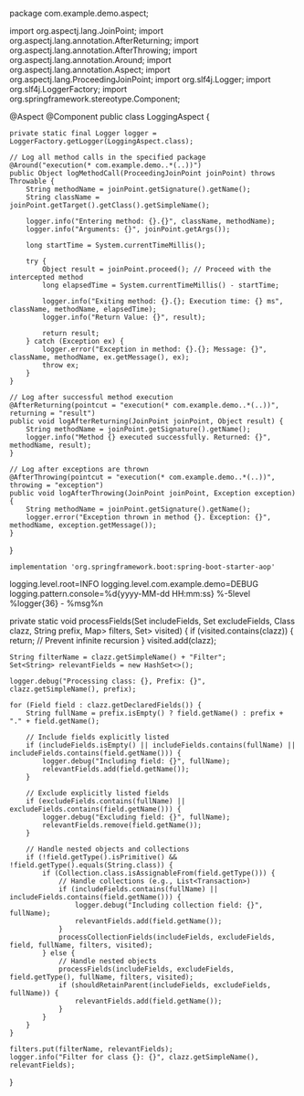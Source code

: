 package com.example.demo.aspect;

import org.aspectj.lang.JoinPoint;
import org.aspectj.lang.annotation.AfterReturning;
import org.aspectj.lang.annotation.AfterThrowing;
import org.aspectj.lang.annotation.Around;
import org.aspectj.lang.annotation.Aspect;
import org.aspectj.lang.ProceedingJoinPoint;
import org.slf4j.Logger;
import org.slf4j.LoggerFactory;
import org.springframework.stereotype.Component;

@Aspect
@Component
public class LoggingAspect {

    private static final Logger logger = LoggerFactory.getLogger(LoggingAspect.class);

    // Log all method calls in the specified package
    @Around("execution(* com.example.demo..*(..))")
    public Object logMethodCall(ProceedingJoinPoint joinPoint) throws Throwable {
        String methodName = joinPoint.getSignature().getName();
        String className = joinPoint.getTarget().getClass().getSimpleName();

        logger.info("Entering method: {}.{}", className, methodName);
        logger.info("Arguments: {}", joinPoint.getArgs());

        long startTime = System.currentTimeMillis();

        try {
            Object result = joinPoint.proceed(); // Proceed with the intercepted method
            long elapsedTime = System.currentTimeMillis() - startTime;

            logger.info("Exiting method: {}.{}; Execution time: {} ms", className, methodName, elapsedTime);
            logger.info("Return Value: {}", result);

            return result;
        } catch (Exception ex) {
            logger.error("Exception in method: {}.{}; Message: {}", className, methodName, ex.getMessage(), ex);
            throw ex;
        }
    }

    // Log after successful method execution
    @AfterReturning(pointcut = "execution(* com.example.demo..*(..))", returning = "result")
    public void logAfterReturning(JoinPoint joinPoint, Object result) {
        String methodName = joinPoint.getSignature().getName();
        logger.info("Method {} executed successfully. Returned: {}", methodName, result);
    }

    // Log after exceptions are thrown
    @AfterThrowing(pointcut = "execution(* com.example.demo..*(..))", throwing = "exception")
    public void logAfterThrowing(JoinPoint joinPoint, Exception exception) {
        String methodName = joinPoint.getSignature().getName();
        logger.error("Exception thrown in method {}. Exception: {}", methodName, exception.getMessage());
    }
}

	implementation 'org.springframework.boot:spring-boot-starter-aop'
logging.level.root=INFO
logging.level.com.example.demo=DEBUG
logging.pattern.console=%d{yyyy-MM-dd HH:mm:ss} %-5level %logger{36} - %msg%n

private static void processFields(Set<String> includeFields, Set<String> excludeFields, Class<?> clazz,
                                  String prefix, Map<String, Set<String>> filters, Set<Class<?>> visited) {
    if (visited.contains(clazz)) {
        return; // Prevent infinite recursion
    }
    visited.add(clazz);

    String filterName = clazz.getSimpleName() + "Filter";
    Set<String> relevantFields = new HashSet<>();

    logger.debug("Processing class: {}, Prefix: {}", clazz.getSimpleName(), prefix);

    for (Field field : clazz.getDeclaredFields()) {
        String fullName = prefix.isEmpty() ? field.getName() : prefix + "." + field.getName();

        // Include fields explicitly listed
        if (includeFields.isEmpty() || includeFields.contains(fullName) || includeFields.contains(field.getName())) {
            logger.debug("Including field: {}", fullName);
            relevantFields.add(field.getName());
        }

        // Exclude explicitly listed fields
        if (excludeFields.contains(fullName) || excludeFields.contains(field.getName())) {
            logger.debug("Excluding field: {}", fullName);
            relevantFields.remove(field.getName());
        }

        // Handle nested objects and collections
        if (!field.getType().isPrimitive() && !field.getType().equals(String.class)) {
            if (Collection.class.isAssignableFrom(field.getType())) {
                // Handle collections (e.g., List<Transaction>)
                if (includeFields.contains(fullName) || includeFields.contains(field.getName())) {
                    logger.debug("Including collection field: {}", fullName);
                    relevantFields.add(field.getName());
                }
                processCollectionFields(includeFields, excludeFields, field, fullName, filters, visited);
            } else {
                // Handle nested objects
                processFields(includeFields, excludeFields, field.getType(), fullName, filters, visited);
                if (shouldRetainParent(includeFields, excludeFields, fullName)) {
                    relevantFields.add(field.getName());
                }
            }
        }
    }

    filters.put(filterName, relevantFields);
    logger.info("Filter for class {}: {}", clazz.getSimpleName(), relevantFields);
}
